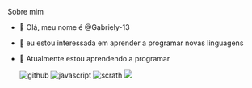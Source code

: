   Sobre mim
- 👋 Olá, meu nome é @Gabriely-13
- 👀 eu estou interessada em aprender a programar novas linguagens
- 🌱 Atualmente estou aprendendo a programar 

  ![github](https://img.shields.io/badge/GitHub-100000?style=for-the-badge&logo=github&logoColor=white)
  ![javascript](https://img.shields.io/badge/JavaScript-323330?style=for-the-badge&logo=javascript&logoColor=F7DF1E)
  ![scrath](https://img.shields.io/badge/Scratch-4D97FF?style=for-the-badge&logo=Scratch&logoColor=white)
  [![](https://img.shields.io/badge/Instagram-E4405F?style=for-the-badge&logo=instagram&logoColor=white)](https://www.instagram.com/aluraonline/)
